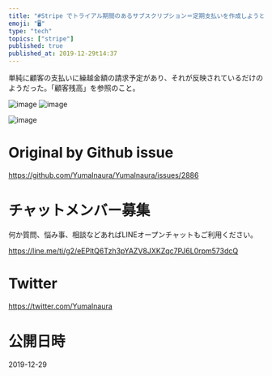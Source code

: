 ```yaml
---
title: "#Stripe でトライアル期間のあるサブスクリプション＝定期支払いを作成しようとすると初回請求に繰越金額が含まれる様だが、これは何？"
emoji: "🖥"
type: "tech"
topics: ["stripe"]
published: true
published_at: 2019-12-29t14:37
---
```


単純に顧客の支払いに繰越金額の請求予定があり、それが反映されているだけのようだった。「顧客残高」を参照のこと。


![image](https://user-images.githubusercontent.com/13635059/71538704-c9fc7f00-2972-11ea-951f-42a54903d22b.png)
![image](https://user-images.githubusercontent.com/13635059/71538708-e4cef380-2972-11ea-87c7-423c7f6947c7.png)

![image](https://user-images.githubusercontent.com/13635059/71538713-1647bf00-2973-11ea-9731-8dd6c75f48e4.png)


# Original by Github issue

https://github.com/YumaInaura/YumaInaura/issues/2886








<!-- Update From Qiita API -->

# チャットメンバー募集


何か質問、悩み事、相談などあればLINEオープンチャットもご利用ください。

https://line.me/ti/g2/eEPltQ6Tzh3pYAZV8JXKZqc7PJ6L0rpm573dcQ





# Twitter


https://twitter.com/YumaInaura


<!-- Update From Qiita API -->



# 公開日時

2019-12-29

